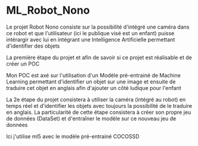 # ML_Robot_Nono
 Le projet Robot Nono consiste sur la possibilité d'intégré une caméra dans ce robot et que l'utilisateur (ici le publique visé est un enfant) puisse intérargir avec lui en intégrant une Intelligence Artificielle permettant d'identifier des objets

La première étape du projet et afin de savoir si ce projet est réalisable et de créer un POC

Mon POC est axé sur l'utilisation d'un Modèle pré-entrainé de Machine Learning permettant d'identifier un objet sur une image et ensuite de traduire cet objet 
en anglais afin d'ajouter un côté ludique pour l'enfant

La 2e étape du projet consistera à utiliser la caméra (intégré au robot) en temps réel et d'identifier les objets avec toujours la possibilité de le traduire en anglais.
La particularité de cette étape consistera à créer son propre jeu de données (DataSet) et d'entraîner le modèle sur ce nouveau jeu de données

Ici j'utilise ml5 avec le modèle pré-entrainé COCOSSD
